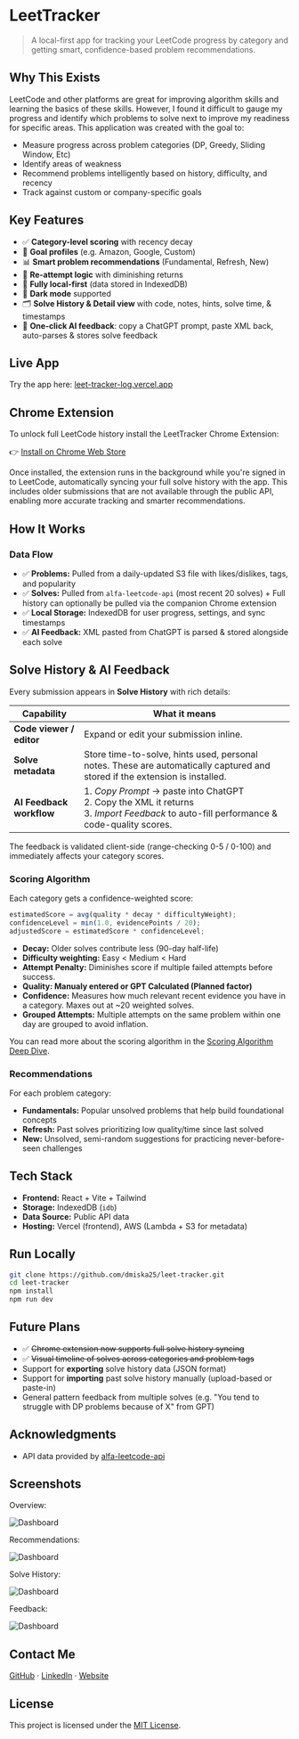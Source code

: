 # LeetTracker

> A local-first app for tracking your LeetCode progress by category and getting smart, confidence-based problem recommendations.

## Why This Exists

LeetCode and other platforms are great for improving algorithm skills and learning the basics of these skills. However, I found it difficult to gauge my progress and identify which problems to solve next to improve my readiness for specific areas. This application was created with the goal to:

- Measure progress across problem categories (DP, Greedy, Sliding Window, Etc)
- Identify areas of weakness
- Recommend problems intelligently based on history, difficulty, and recency
- Track against custom or company-specific goals

## Key Features

- ✅ **Category-level scoring** with recency decay
- 🎯 **Goal profiles** (e.g. Amazon, Google, Custom)
- 📊 **Smart problem recommendations** (Fundamental, Refresh, New)
- 🔁 **Re-attempt logic** with diminishing returns
- 🔐 **Fully local-first** (data stored in IndexedDB)
- 🌙 **Dark mode** supported
- 🗂️ **Solve History & Detail view** with code, notes, hints, solve time, & timestamps
- 🤖 **One-click AI feedback**: copy a ChatGPT prompt, paste XML back, auto-parses & stores solve feedback

## Live App

Try the app here: [leet-tracker-log.vercel.app](https://leet-tracker-log.vercel.app/)

## Chrome Extension

To unlock full LeetCode history install the LeetTracker Chrome Extension:

👉 [Install on Chrome Web Store](https://chrome.google.com/webstore/detail/leettracker/aabfdphdfflecolneofmehajjmmpmgeg)

Once installed, the extension runs in the background while you're signed in to LeetCode, automatically syncing your full solve history with the app. This includes older submissions that are not available through the public API, enabling more accurate tracking and smarter recommendations.

## How It Works

### Data Flow

- ✅ **Problems:** Pulled from a daily-updated S3 file with likes/dislikes, tags, and popularity
- ✅ **Solves:** Pulled from `alfa-leetcode-api` (most recent 20 solves) + Full history can optionally be pulled via the companion Chrome extension
- ✅ **Local Storage:** IndexedDB for user progress, settings, and sync timestamps
- ✅ **AI Feedback:** XML pasted from ChatGPT is parsed & stored alongside each solve

## Solve History & AI Feedback

Every submission appears in **Solve History** with rich details:

| Capability               | What it means                                                                                                                               |
| ------------------------ | ------------------------------------------------------------------------------------------------------------------------------------------- |
| **Code viewer / editor** | Expand or edit your submission inline.                                                                                                      |
| **Solve metadata**       | Store time-to-solve, hints used, personal notes. These are automatically captured and stored if the extension is installed.                 |
| **AI Feedback workflow** | 1. _Copy Prompt_ → paste into ChatGPT<br>2. Copy the XML it returns<br>3. _Import Feedback_ to auto-fill performance & code-quality scores. |

The feedback is validated client-side (range-checking 0-5 / 0-100) and immediately affects your category scores.

### Scoring Algorithm

Each category gets a confidence-weighted score:

```ts
estimatedScore = avg(quality * decay * difficultyWeight);
confidenceLevel = min(1.0, evidencePoints / 20);
adjustedScore = estimatedScore * confidenceLevel;
```

- **Decay:** Older solves contribute less (90-day half-life)
- **Difficulty weighting:** Easy < Medium < Hard
- **Attempt Penalty:** Diminishes score if multiple failed attempts before success.
- **Quality: Manualy entered or GPT Calculated (Planned factor)**
- **Confidence:** Measures how much relevant recent evidence you have in a category. Maxes out at ~20 weighted solves.
- **Grouped Attempts:** Multiple attempts on the same problem within one day are grouped to avoid inflation.

You can read more about the scoring algorithm in the [Scoring Algorithm Deep Dive](docs/leet-tracker-scoring-doc.md).

### Recommendations

For each problem category:

- **Fundamentals:** Popular unsolved problems that help build foundational concepts
- **Refresh:** Past solves prioritizing low quality/time since last solved
- **New:** Unsolved, semi-random suggestions for practicing never-before-seen challenges

## Tech Stack

- **Frontend:** React + Vite + Tailwind
- **Storage:** IndexedDB (`idb`)
- **Data Source:** Public API data
- **Hosting:** Vercel (frontend), AWS (Lambda + S3 for metadata)

## Run Locally

```bash
git clone https://github.com/dmiska25/leet-tracker.git
cd leet-tracker
npm install
npm run dev
```

## Future Plans

- ✅ ~~Chrome extension now supports full solve history syncing~~
- ✅ ~~Visual timeline of solves across categories and problem tags~~
- Support for **exporting** solve history data (JSON format)
- Support for **importing** past solve history manually (upload-based or paste-in)
- General pattern feedback from multiple solves (e.g. "You tend to struggle with DP problems because of X" from GPT)

## Acknowledgments

- API data provided by [alfa-leetcode-api](https://github.com/alfaarghya/alfa-leetcode-api)

## Screenshots

Overview:

![Dashboard](./public/screenshots/overview.png)

Recommendations:

![Dashboard](./public/screenshots/recommendation.png)

Solve History:

![Dashboard](./public/screenshots/solve_screen.png)

Feedback:

![Dashboard](./public/screenshots/feedback.png)

## Contact Me

[GitHub](https://github.com/dmiska25) · [LinkedIn](https://www.linkedin.com/in/djmiska25/) · [Website](https://djmiska25.vercel.app/)

## License

This project is licensed under the [MIT License](LICENSE).

